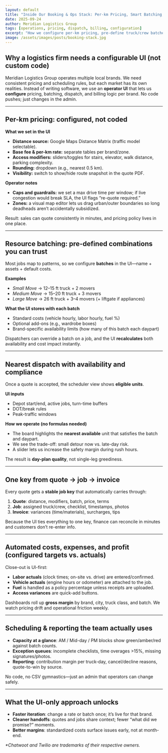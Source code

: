 ```yaml
---
layout: default
title: "Inside Our Booking & Ops Stack: Per-km Pricing, Smart Batching, and Nearest Dispatch (All UI-Driven)"
date: 2025-09-24
author: Meridian Logistics Group
tags: [operations, pricing, dispatch, billing, configuration]
excerpt: "How we configure per-km pricing, pre-define truck/crew batches, choose the nearest available unit, and flow quotes into invoices—without writing code."
image: /assets/images/posts/booking-stack.jpg
---
```

<meta charset="utf-8">

## Why a logistics firm needs a configurable UI (not custom code)

Meridian Logistics Group operates multiple local brands. We need consistent pricing and scheduling rules, but each market has its own realities. Instead of writing software, we use an **operator UI** that lets us **configure** pricing, batching, dispatch, and billing logic per brand. No code pushes; just changes in the admin.

---

## Per-km pricing: configured, not coded

**What we set in the UI**
- **Distance source:** Google Maps Distance Matrix (traffic model selectable).
- **Base fee & per-km rate:** separate tables per brand/zone.
- **Access modifiers:** sliders/toggles for stairs, elevator, walk distance, parking complexity.
- **Rounding:** dropdown (e.g., nearest 0.5 km).
- **Visibility:** switch to show/hide route snapshot in the quote PDF.

**Operator notes**
- **Caps and guardrails:** we set a max drive time per window; if live congestion would break SLA, the UI flags “re-quote required.”
- **Zones:** a visual map editor lets us drag urban/outer boundaries so long deadheads aren’t accidentally subsidized.

Result: sales can quote consistently in minutes, and pricing policy lives in one place.

---

## Resource batching: pre-defined combinations you can trust

Most jobs map to patterns, so we configure **batches** in the UI—name + assets + default costs.

**Examples**
- *Small Move* → 12–15 ft truck + 2 movers  
- *Medium Move* → 15–20 ft truck + 3 movers  
- *Large Move* → 26 ft truck + 3–4 movers (+ liftgate if appliances)

**What the UI stores with each batch**
- Standard costs (vehicle hourly, labor hourly, fuel %)
- Optional add-ons (e.g., wardrobe boxes)
- Brand-specific availability limits (how many of this batch each daypart)

Dispatchers can override a batch on a job, and the UI **recalculates** both availability and cost impact instantly.

---

## Nearest dispatch with availability and compliance

Once a quote is accepted, the scheduler view shows **eligible units**.

**UI inputs**
- Depot start/end, active jobs, turn-time buffers
- DOT/break rules
- Peak-traffic windows

**How we operate (no formulas needed)**
- The board highlights the **nearest available** unit that satisfies the batch and daypart.
- We see the trade-off: small detour now vs. late-day risk.
- A slider lets us increase the safety margin during rush hours.

The result is **day-plan quality**, not single-leg greediness.

---

## One key from quote → job → invoice

Every quote gets a **stable job key** that automatically carries through:

1. **Quote**: distance, modifiers, batch, price, terms  
2. **Job**: assigned truck/crew, checklist, timestamps, photos  
3. **Invoice**: variances (time/materials), surcharges, tips

Because the UI ties everything to one key, finance can reconcile in minutes and customers don’t re-enter info.

---

## Automated costs, expenses, and profit (configured targets vs. actuals)

Close-out is UI-first:
- **Labor actuals** (clock times; on-site vs. drive) are entered/confirmed.
- **Vehicle actuals** (engine hours or odometer) are attached to the job.
- **Fuel** is handled as a policy percentage unless receipts are uploaded.
- **Access variances** are quick-add buttons.

Dashboards roll up **gross margin** by brand, city, truck class, and batch. We watch pricing drift and operational friction weekly.

---

## Scheduling & reporting the team actually uses

- **Capacity at a glance**: AM / Mid-day / PM blocks show green/amber/red against batch counts.
- **Exception queues**: incomplete checklists, time overages >15%, missing signatures/photos.
- **Reporting**: contribution margin per truck-day, cancel/decline reasons, quote-to-win by source.

No code, no CSV gymnastics—just an admin that operators can change safely.

---

## What the UI-only approach unlocks

- **Faster iteration**: change a rate or batch once; it’s live for that brand.  
- **Cleaner handoffs**: quotes and jobs share context; fewer “what did we promise?” moments.  
- **Better margins**: standardized costs surface issues early, not at month-end.

_&ast;Chatwoot and Twilio are trademarks of their respective owners._
